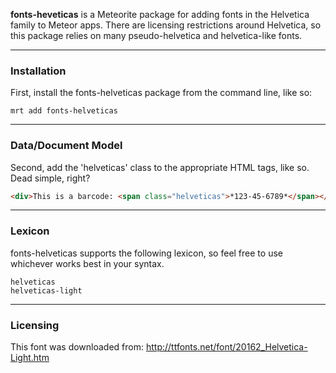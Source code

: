**fonts-heveticas** is a Meteorite package for adding fonts in the Helvetica family to Meteor apps.   There are licensing restrictions around Helvetica, so this package relies on many pseudo-helvetica and helvetica-like fonts.  

------------------------
### Installation

First, install the fonts-helveticas package from the command line, like so:

````
mrt add fonts-helveticas
````

------------------------
### Data/Document Model

Second, add the 'helveticas' class to the appropriate HTML tags, like so.  Dead simple, right?

````html
<div>This is a barcode: <span class="helveticas">*123-45-6789*</span></div>
````


------------------------
### Lexicon

fonts-helveticas supports the following lexicon, so feel free to use whichever works best in your syntax.

````
helveticas
helveticas-light
````

------------------------
### Licensing

This font was downloaded from:
http://ttfonts.net/font/20162_Helvetica-Light.htm
